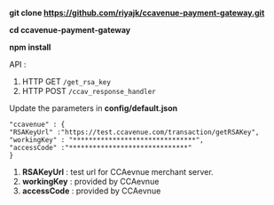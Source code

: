 **git clone https://github.com/riyajk/ccavenue-payment-gateway.git**

**cd ccavenue-payment-gateway**

**npm install**


API :

1. HTTP GET `/get_rsa_key`
2. HTTP POST `/ccav_response_handler`


Update the parameters  in **config/default.json**

```
"ccavenue" : {
"RSAKeyUrl" :"https://test.ccavenue.com/transaction/getRSAKey",
"workingKey" : "*******************************",
"accessCode" :"******************************"
}
```


1. **RSAKeyUrl** : test url for CCAevnue merchant server.
2. **workingKey** : provided by CCAevnue
3. **accessCode** : provided by CCAevnue
